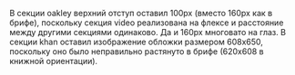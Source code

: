 В секции oakley верхний отступ оставил 100px (вместо 160px как в брифе), поскольку секция video реализована на флексе и расстояние между другими секциями одинаково. Да и 160px многовато на глаз.
В секции khan оставил изображение обложки размером 608x650, поскольку оно было неправильно растянуто в брифе (620x608 в книжной ориентации).
